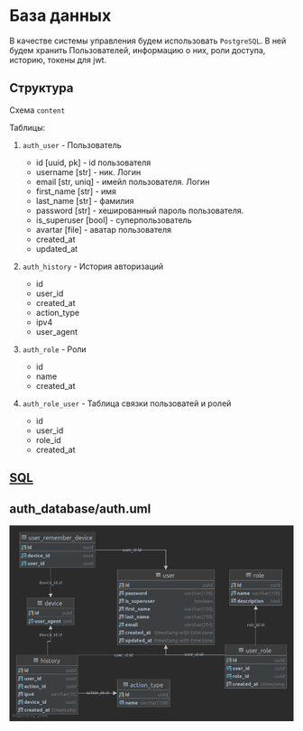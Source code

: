 # База данных

В качестве системы управления будем  использовать `PostgreSQL`.
В ней будем хранить Пользователей, информацию о них, роли доступа, историю,
токены для jwt.

## Структура
Схема `content`

Таблицы:
1. `auth_user` - Пользователь
    - id [uuid, pk] - id пользователя
    - username [str] - ник. Логин
    - email [str, uniq] - имейл пользователя. Логин
    - first_name [str] - имя
    - last_name [str] - фамилия
    - password [str] - хешированный пароль пользователя.
    - is_superuser [bool] - суперпользователь
    - avartar [file] - аватар пользователя
    - created_at
    - updated_at

2. `auth_history` - История авторизаций
    - id
    - user_id
    - created_at
    - action_type
    - ipv4
    - user_agent
  
3. `auth_role` - Роли
    - id
    - name
    - created_at
  
4. `auth_role_user` - Таблица связки пользоватей и ролей
    - id
    - user_id
    - role_id
    - created_at

## [SQL](auth.sql)

## auth_database/auth.uml

![history](auth.png)




